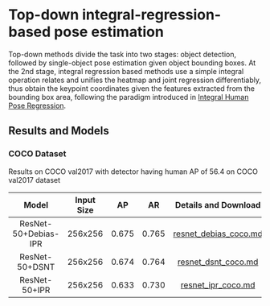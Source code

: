 # Top-down integral-regression-based pose estimation

Top-down methods divide the task into two stages: object detection, followed by single-object pose estimation given object bounding boxes. At the 2nd stage, integral regression based methods use a simple integral operation relates and unifies the heatmap and joint regression differentiably, thus obtain the keypoint coordinates given the features extracted from the bounding box area, following the paradigm introduced in [Integral Human Pose Regression](https://arxiv.org/abs/1711.08229).

## Results and Models

### COCO Dataset

Results on COCO val2017 with detector having human AP of 56.4 on COCO val2017 dataset

|        Model         | Input Size |  AP   |  AR   |                 Details and Download                  |
| :------------------: | :--------: | :---: | :---: | :---------------------------------------------------: |
| ResNet-50+Debias-IPR |  256x256   | 0.675 | 0.765 | [resnet_debias_coco.md](./coco/resnet_debias_coco.md) |
|    ResNet-50+DSNT    |  256x256   | 0.674 | 0.764 |   [resnet_dsnt_coco.md](./coco/resnet_dsnt_coco.md)   |
|    ResNet-50+IPR     |  256x256   | 0.633 | 0.730 |    [resnet_ipr_coco.md](./coco/resnet_ipr_coco.md)    |
